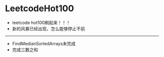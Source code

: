 # LeetcodeHot100
   - leetcode hot100刷起来！！！
   - 新的风暴已经出现，怎么能够停止不前
---
   - FindMedianSortedArrays未完成
   - 完成三数之和